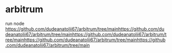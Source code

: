 # arbitrum
run node
https://github.com/dudeanatolii67/arbitrum/tree/mainhttps://github.com/dudeanatolii67/arbitrum/tree/mainhttps://github.com/dudeanatolii67/arbitrum/tree/mainhttps://github.com/dudeanatolii67/arbitrum/tree/mainhttps://github.com/dudeanatolii67/arbitrum/tree/main
